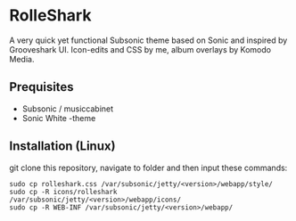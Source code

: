 RolleShark
=========================

A very quick yet functional Subsonic theme based on Sonic and inspired by Grooveshark UI.
Icon-edits and CSS by me, album overlays by Komodo Media.

Prequisites
--------------

- Subsonic / musiccabinet
- Sonic White -theme

Installation (Linux)
--------------

git clone this repository, navigate to folder and then input these commands:

	sudo cp rolleshark.css /var/subsonic/jetty/<version>/webapp/style/
	sudo cp -R icons/rolleshark /var/subsonic/jetty/<version>/webapp/icons/
	sudo cp -R WEB-INF /var/subsonic/jetty/<version>/webapp/
